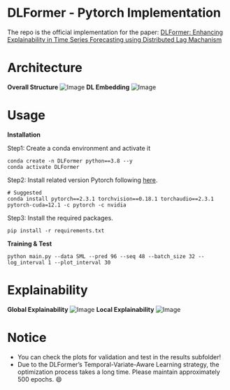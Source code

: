 # DLFormer - Pytorch Implementation
The repo is the official implementation for the paper: [DLFormer: Enhancing Explainability in Time Series Forecasting using Distributed Lag Machanism](https://arxiv.org/abs/2408.16896)

# Architecture
**Overall Structure**
![Image](https://github.com/user-attachments/assets/2a8c5705-d833-4cb2-871a-9749450af9e2)
**DL Embedding**
![Image](https://github.com/user-attachments/assets/813a3b69-cac5-42c1-bf7f-1b062f71efce)

# Usage
**Installation**

Step1: Create a conda environment and activate it
```
conda create -n DLFormer python==3.8 --y
conda activate DLFormer
```
Step2: Install related version Pytorch following [here](https://pytorch.org/get-started/previous-versions/).
```
# Suggested
conda install pytorch==2.3.1 torchvision==0.18.1 torchaudio==2.3.1 pytorch-cuda=12.1 -c pytorch -c nvidia
```
Step3: Install the required packages.
```
pip install -r requirements.txt
```

**Training & Test**
```
python main.py --data SML --pred 96 --seq 48 --batch_size 32 --log_interval 1 --plot_interval 30
```

# Explainability

**Global Explainability**
![Image](https://github.com/user-attachments/assets/85816788-4de0-4de6-85c2-c3dd2526b51a)
**Local Explainability**
![Image](https://github.com/user-attachments/assets/b7365dbb-21a3-4fb0-b615-8caaaf3fbaff)

# Notice

- You can check the plots for validation and test in the results subfolder!
- Due to the DLFormer’s Temporal-Variate-Aware Learning strategy, the optimization process takes a long time. Please maintain approximately 500 epochs. :smile:
